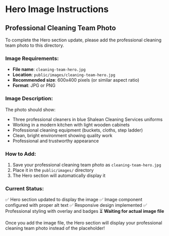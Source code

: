 # Hero Image Instructions

## Professional Cleaning Team Photo

To complete the Hero section update, please add the professional cleaning team photo to this directory.

### Image Requirements:
- **File name**: `cleaning-team-hero.jpg`
- **Location**: `public/images/cleaning-team-hero.jpg`
- **Recommended size**: 600x400 pixels (or similar aspect ratio)
- **Format**: JPG or PNG

### Image Description:
The photo should show:
- Three professional cleaners in blue Shalean Cleaning Services uniforms
- Working in a modern kitchen with light wooden cabinets
- Professional cleaning equipment (buckets, cloths, step ladder)
- Clean, bright environment showing quality work
- Professional and trustworthy appearance

### How to Add:
1. Save your professional cleaning team photo as `cleaning-team-hero.jpg`
2. Place it in the `public/images/` directory
3. The Hero section will automatically display it

### Current Status:
✅ Hero section updated to display the image
✅ Image component configured with proper alt text
✅ Responsive design implemented
✅ Professional styling with overlay and badges
⏳ **Waiting for actual image file**

Once you add the image file, the Hero section will display your professional cleaning team photo instead of the placeholder!

